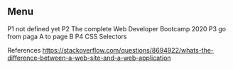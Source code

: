 ## Menu
P1 not defined yet
P2 The complete Web Developer Bootcamp 2020 
P3 go from paga A to page B
P4 CSS Selectors


References
https://stackoverflow.com/questions/8694922/whats-the-difference-between-a-web-site-and-a-web-application
